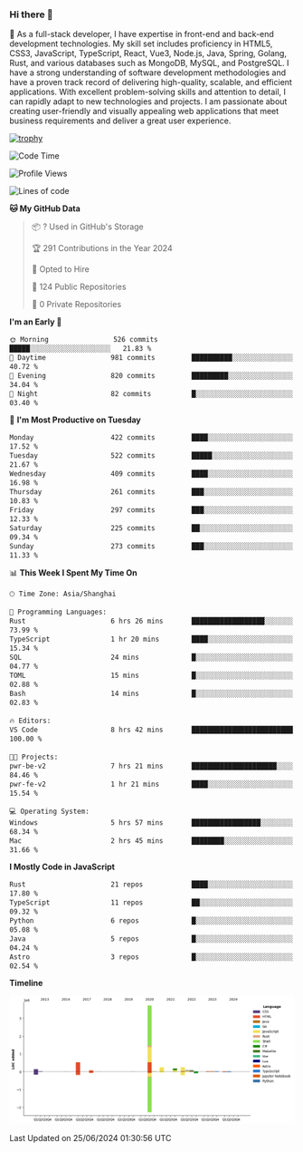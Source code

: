 ### Hi there 👋

🌱 As a full-stack developer, I have expertise in front-end and back-end development technologies. My skill set includes proficiency in HTML5, CSS3, JavaScript, TypeScript, React, Vue3, Node.js, Java, Spring, Golang, Rust, and various databases such as MongoDB, MySQL, and PostgreSQL. I have a strong understanding of software development methodologies and have a proven track record of delivering high-quality, scalable, and efficient applications. With excellent problem-solving skills and attention to detail, I can rapidly adapt to new technologies and projects. I am passionate about creating user-friendly and visually appealing web applications that meet business requirements and deliver a great user experience.

[![trophy](https://github-profile-trophy.vercel.app/?username=elton&rank=SECRET,SSS,SS,S,AAA,AA,A&theme=onedark&no-frame=true&margin-w=10)](https://github.com/ryo-ma/github-profile-trophy)

<!--START_SECTION:waka-->
![Code Time](http://img.shields.io/badge/Code%20Time-1%2C387%20hrs%2021%20mins-blue)

![Profile Views](http://img.shields.io/badge/Profile%20Views-1-blue)

![Lines of code](https://img.shields.io/badge/From%20Hello%20World%20I%27ve%20Written-5.6%20million%20lines%20of%20code-blue)

**🐱 My GitHub Data** 

> 📦 ? Used in GitHub's Storage 
 > 
> 🏆 291 Contributions in the Year 2024
 > 
> 💼 Opted to Hire
 > 
> 📜 124 Public Repositories 
 > 
> 🔑 0 Private Repositories 
 > 
**I'm an Early 🐤** 

```text
🌞 Morning                526 commits         █████░░░░░░░░░░░░░░░░░░░░   21.83 % 
🌆 Daytime                981 commits         ██████████░░░░░░░░░░░░░░░   40.72 % 
🌃 Evening                820 commits         █████████░░░░░░░░░░░░░░░░   34.04 % 
🌙 Night                  82 commits          █░░░░░░░░░░░░░░░░░░░░░░░░   03.40 % 
```
📅 **I'm Most Productive on Tuesday** 

```text
Monday                   422 commits         ████░░░░░░░░░░░░░░░░░░░░░   17.52 % 
Tuesday                  522 commits         █████░░░░░░░░░░░░░░░░░░░░   21.67 % 
Wednesday                409 commits         ████░░░░░░░░░░░░░░░░░░░░░   16.98 % 
Thursday                 261 commits         ███░░░░░░░░░░░░░░░░░░░░░░   10.83 % 
Friday                   297 commits         ███░░░░░░░░░░░░░░░░░░░░░░   12.33 % 
Saturday                 225 commits         ██░░░░░░░░░░░░░░░░░░░░░░░   09.34 % 
Sunday                   273 commits         ███░░░░░░░░░░░░░░░░░░░░░░   11.33 % 
```


📊 **This Week I Spent My Time On** 

```text
🕑︎ Time Zone: Asia/Shanghai

💬 Programming Languages: 
Rust                     6 hrs 26 mins       ██████████████████░░░░░░░   73.99 % 
TypeScript               1 hr 20 mins        ████░░░░░░░░░░░░░░░░░░░░░   15.34 % 
SQL                      24 mins             █░░░░░░░░░░░░░░░░░░░░░░░░   04.77 % 
TOML                     15 mins             █░░░░░░░░░░░░░░░░░░░░░░░░   02.88 % 
Bash                     14 mins             █░░░░░░░░░░░░░░░░░░░░░░░░   02.83 % 

🔥 Editors: 
VS Code                  8 hrs 42 mins       █████████████████████████   100.00 % 

🐱‍💻 Projects: 
pwr-be-v2                7 hrs 21 mins       █████████████████████░░░░   84.46 % 
pwr-fe-v2                1 hr 21 mins        ████░░░░░░░░░░░░░░░░░░░░░   15.54 % 

💻 Operating System: 
Windows                  5 hrs 57 mins       █████████████████░░░░░░░░   68.34 % 
Mac                      2 hrs 45 mins       ████████░░░░░░░░░░░░░░░░░   31.66 % 
```

**I Mostly Code in JavaScript** 

```text
Rust                     21 repos            ████░░░░░░░░░░░░░░░░░░░░░   17.80 % 
TypeScript               11 repos            ██░░░░░░░░░░░░░░░░░░░░░░░   09.32 % 
Python                   6 repos             █░░░░░░░░░░░░░░░░░░░░░░░░   05.08 % 
Java                     5 repos             █░░░░░░░░░░░░░░░░░░░░░░░░   04.24 % 
Astro                    3 repos             █░░░░░░░░░░░░░░░░░░░░░░░░   02.54 % 
```



**Timeline**

![Lines of Code chart](https://raw.githubusercontent.com/elton/elton/main/assets/bar_graph.png)


 Last Updated on 25/06/2024 01:30:56 UTC
<!--END_SECTION:waka-->

<!--
**elton/elton** is a ✨ _special_ ✨ repository because its `README.md` (this file) appears on your GitHub profile.

Here are some ideas to get you started:

- 🔭 I’m currently working on ...
- 🌱 I’m currently learning ...
- 👯 I’m looking to collaborate on ...
- 🤔 I’m looking for help with ...
- 💬 Ask me about ...
- 📫 How to reach me: ...
- 😄 Pronouns: ...
- ⚡ Fun fact: ...
-->
